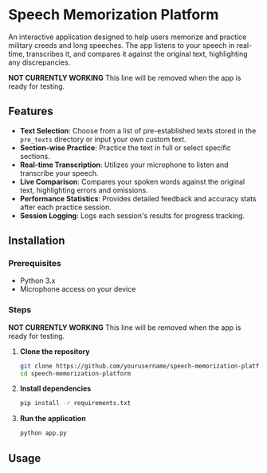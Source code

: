 # Speech Memorization Platform

An interactive application designed to help users memorize and practice military creeds and long speeches. The app listens to your speech in real-time, transcribes it, and compares it against the original text, highlighting any discrepancies.

**NOT CURRENTLY WORKING** This line will be removed when the app is ready for testing.

## Features

- **Text Selection**: Choose from a list of pre-established texts stored in the `pre_texts` directory or input your own custom text.
- **Section-wise Practice**: Practice the text in full or select specific sections.
- **Real-time Transcription**: Utilizes your microphone to listen and transcribe your speech.
- **Live Comparison**: Compares your spoken words against the original text, highlighting errors and omissions.
- **Performance Statistics**: Provides detailed feedback and accuracy stats after each practice session.
- **Session Logging**: Logs each session's results for progress tracking.

## Installation

### Prerequisites

- Python 3.x
- Microphone access on your device

### Steps 
**NOT CURRENTLY WORKING** This line will be removed when the app is ready for testing.

1. **Clone the repository**

   ```bash
   git clone https://github.com/yourusername/speech-memorization-platform.git
   cd speech-memorization-platform
   ```

2. **Install dependencies**

   ```bash
   pip install -r requirements.txt
   ```

3. **Run the application**

   ```bash
   python app.py
   ```

## Usage

